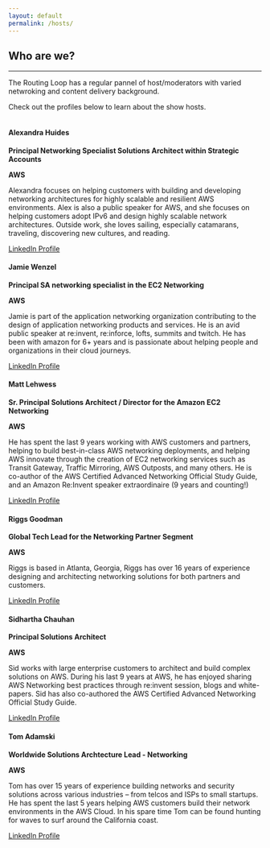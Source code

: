```yaml
---
layout: default
permalink: /hosts/
---
```


<div class="row">
  <div class="col-md-4444 mb-5">
    <h2>Who are we?</h2>
    <hr />
    <p>
      The Routing Loop has a regular pannel of host/moderators with varied netwroking and content delivery background. 
    </p>
    <p>
      Check out the profiles below to learn about the show hosts.
    </p>
  </div>
</div>
<!-- /.row -->

<div class="row">
  <div class="col-md-4 mb-5">
    <div class="card border-0 shadow h-100">
      <img class="card-img-top" src="/assets/image/alex.jpeg" alt="" />
      <div class="card-body">
        <h4 class="card-title">Alexandra Huides</h4>
        <p class="card-title"><b>Principal Networking Specialist Solutions Architect within Strategic Accounts</b></p>
        <p class="card-title"><b>AWS </b></p>
        <p class="card-text">
         Alexandra focuses on helping customers with building and developing networking architectures for highly scalable and resilient AWS environments. Alex is also a public speaker for AWS, and she focuses on helping customers adopt IPv6 and design highly scalable network architectures. Outside work, she loves sailing, especially catamarans, traveling, discovering new cultures, and reading.
        </p>
      </div>
      <div class="card-footer">
        <a href="https://www.linkedin.com/in/rodicaalexandrahuides/" class="btn btn-primary">LinkedIn Profile</a>
      </div>
    </div>
  </div>
  <div class="col-md-4 mb-5">
    <div class="card border-0 shadow h-100">
      <img class="card-img-top" src="/assets/image/jamie.png" alt="" />
      <div class="card-body">
        <h4 class="card-title">Jamie Wenzel</h4>
        <p class="card-title"><b>Principal SA networking specialist in the EC2 Networking</b></p>
        <p class="card-title"><b>AWS </b></p>
        <p class="card-text">
          Jamie is part of the application networking organization contributing to the design of application networking products and services. He is an avid public speaker at re:invent, re:inforce, lofts, summits and  twitch. He has been with amazon for 6+ years and is passionate about helping people and organizations in their cloud journeys.
        </p>
      </div>
      <div class="card-footer">
        <a href="https://www.linkedin.com/in/james-m-wenzel/" class="btn btn-primary">LinkedIn Profile</a>
      </div>
    </div>
  </div>
  <div class="col-md-4 mb-5">
    <div class="card border-0 shadow h-100">
      <img class="card-img-top" src="/assets/image/mat.jpg" alt="" />
      <div class="card-body">
        <h4 class="card-title">Matt Lehwess</h4>
        <p class="card-title"><b>Sr. Principal Solutions Architect / Director for the Amazon EC2 Networking</b></p>
        <p class="card-title"><b>AWS </b></p>
        <p class="card-text">
          He has spent the last 9 years working with AWS customers and partners, helping to build best-in-class AWS networking deployments, and helping AWS innovate through the creation of EC2 networking services such as Transit Gateway, Traffic Mirroring, AWS Outposts, and many others. He is co-author of the AWS Certified Advanced Networking Official Study Guide, and an Amazon Re:Invent speaker extraordinaire (9 years and counting!)
        </p>
      </div>
      <div class="card-footer">
        <a href="https://www.linkedin.com/in/matt-lehwess/" class="btn btn-primary">LinkedIn Profile</a>
      </div>
    </div>
  </div>
  <div class="col-md-4 mb-5">
    <div class="card border-0 shadow h-100">
      <img class="card-img-top" src="/assets/image/riggs.jpg" alt="" />
      <div class="card-body">
        <h4 class="card-title">Riggs Goodman</h4>
        <p class="card-title"><b>Global Tech Lead for the Networking Partner Segment </b></p>
        <p class="card-title"><b>AWS </b></p>
        <p class="card-text">
          Riggs is based in Atlanta, Georgia, Riggs has over 16 years of experience designing and architecting networking solutions for both partners and customers.
        </p>
      </div>
      <div class="card-footer">
        <a href="https://www.linkedin.com/in/riggsgoodman/" class="btn btn-primary">LinkedIn Profile</a>
      </div>
    </div>
  </div>
  <div class="col-md-4 mb-5">
    <div class="card border-0 shadow h-100">
      <img class="card-img-top" src="/assets/image/sid.jpg" alt="" />
      <div class="card-body">
        <h4 class="card-title">Sidhartha Chauhan</h4>
        <p class="card-title"><b>Principal Solutions Architect </b></p>
        <p class="card-title"><b>AWS </b></p>
        <p class="card-text">
          Sid works with large enterprise customers to architect and build complex solutions on AWS. During his last 9 years at AWS, he has enjoyed sharing AWS Networking best practices through re:invent session, blogs and white-papers. Sid has also co-authored the AWS Certified Advanced Networking Official Study Guide.
        </p>
      </div>
      <div class="card-footer">
        <a href="https://www.linkedin.com/in/meetsid/" class="btn btn-primary">LinkedIn Profile</a>
      </div>
    </div>
  </div>
  <div class="col-md-4 mb-5">
    <div class="card border-0 shadow h-100">
      <img class="card-img-top" src="/assets/image/tom.jpeg" alt="" />
      <div class="card-body">
        <h4 class="card-title">Tom Adamski</h4>
        <p class="card-title"><b>Worldwide Solutions Archtecture Lead - Networking </b></p>
        <p class="card-title"><b>AWS </b></p>
        <p class="card-text">
          Tom has over 15 years of experience building networks and security solutions across various industries – from telcos and ISPs to small startups. He has spent the last 5 years helping AWS customers build their network environments in the AWS Cloud. In his spare time Tom can be found hunting for waves to surf around the California coast.
        </p>
      </div>
      <div class="card-footer">
        <a href="https://www.linkedin.com/in/tomadamski83/" class="btn btn-primary">LinkedIn Profile</a>
      </div>
    </div>
  </div>
</div>
<!-- /.row -->

